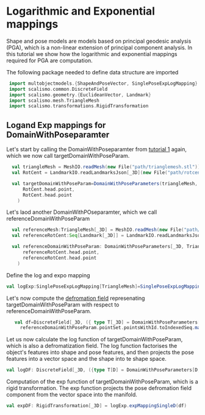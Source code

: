 
# Logarithmic and Exponential mappings
Shape and pose models are models based on principal geodesic analysis (PGA), which is a non-linear extension of principal component analysis. In this tutorial we show how the logarithmic and exponential mappings required for PGA are computation.

The following package needed to define data structure are imported
```Scala
 import multobjectmodels.{ShapeAndPoseVector, SinglePoseExpLogMapping}
 import scalismo.common.DiscreteField
 import scalismo.geometry.{EuclideanVector, Landmark}
 import scalismo.mesh.TriangleMesh
 import scalismo.transformations.RigidTransformation
```

## Logand Exp mappings for DomainWithPoseparamter
Let's start by calling the DomainWithPoseparamter from [tutorial 1](tutorial1) again, which we now call targetDomainWithPoseParam. 
```Scala
  val triangleMesh = MeshIO.readMesh(new File("path/trianglemesh.stl")).get
  val RotCent = LandmarkIO.readLandmarksJson[_3D](new File("path/rotcenter.json")).get

  val targetDomainWithPoseParam=DomainWithPoseParameters(triangleMesh,
      RotCent.head.point,
      RotCent.head.point
    )
```
Let's laod another DomainWithPOseparamter, which we call referenceDomainWithPoseParam
```Scala
  val referenceMesh:TriangleMesh[_3D] = MeshIO.readMesh(new File("path/referencemesh.stl")).get
  val referenceRotCent:Seq[Landmark[_3D]] = LandmarkIO.readLandmarksJson[_3D](new File("path/refrotcenter.json")).get

  val referenceDomainWithPoseParam: DomainWithPoseParameters[_3D, TriangleMesh]=DomainWithPoseParameters(referenceMesh,
      referenceRotCent.head.point,
      referenceRotCent.head.point
    )
```
Define the log and expo mapping
```Scala
val logExp:SinglePoseExpLogMapping[TriangleMesh]=SinglePoseExpLogMapping(referenceDomainWithPoseParam)
```
 Let's now compute the [defromation field](https://scalismo.org/docs/tutorials/tutorial3) represenating targetDomainWithPoseParam with respect to referenceDomainWithPoseParam. 
 ```Scala
    val df=DiscreteField[_3D, ({ type T[_3D] = DomainWithPoseParameters[_3D, TriangleMesh] })#T, EuclideanVector[_3D]](referenceDomainWithPoseParam,
      referenceDomainWithPoseParam.pointSet.pointsWithId.toIndexedSeq.map(pt =>targetDomainWithPoseParam.pointSet.point(pt._2) - pt._1))
 ````
Let us now calculate the log function of targetDomainWithPoseParam, which is also a defromatization field. The log function factorises the object's features into shape and pose features, and then projects the pose features into a vector space and the shape into te shape space.
```Scala
val logDF: DiscreteField[_3D, ({type T[D] = DomainWithPoseParameters[D, TriangleMesh]})#T, ShapeAndPoseVector[_3D]]=logExp.logMappingSingleD(df)
```
Computation of the exp function of targetDomainWithPoseParam, which is a rigid transformation. The exp function projects the pose defromation field component from the vector space into the manifold.
```Scala
val expDF: RigidTransformation[_3D] = logExp.expMappingSingleD(df)
```
